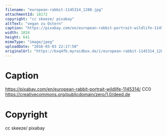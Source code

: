 ```yaml
---
filename: "european-rabbit-1145314_1280.jpg"
attachmentId: 18172
copyright: "cc skeeze/ pixabay"
altText: "vegan zu Ostern"
caption: "https://pixabay.com/en/european-rabbit-portrait-wildlife-1145314/\nCC0\nhttps://creativecommons.org/publicdomain/zero/1.0/deed.de"
width: 1024
height: 641
mimeType: "image/jpeg"
uploadDate: "2016-03-03 22:17:50"
originalUrl: "https://bxq4fb.myraidbox.de/i/european-rabbit-1145314_1280.jpg"
---
```


# Caption

https://pixabay.com/en/european-rabbit-portrait-wildlife-1145314/
CC0
https://creativecommons.org/publicdomain/zero/1.0/deed.de

# Copyright

cc skeeze/ pixabay

